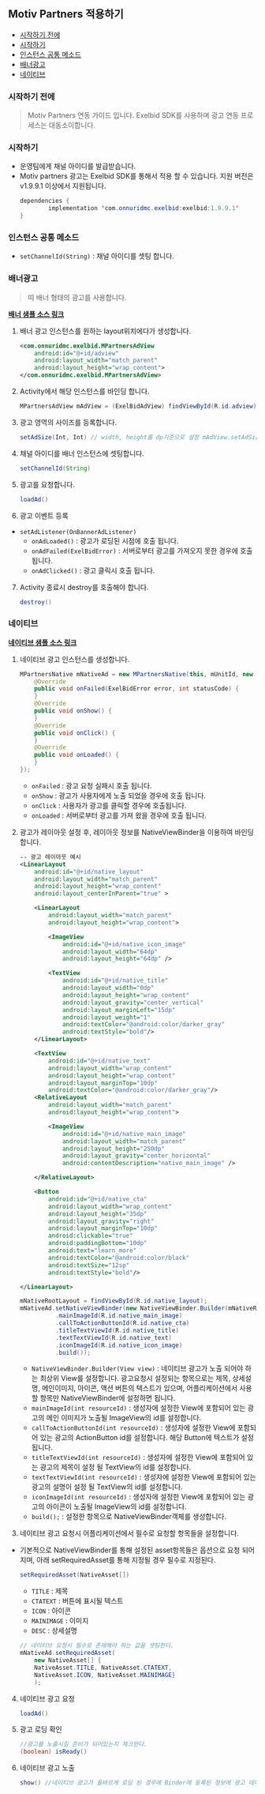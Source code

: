 
## Motiv Partners 적용하기

- [시작하기 전에](#시작하기-전에)
- [시작하기](#시작하기)
- [인스턴스 공통 메소드](#인스턴스-공통-메소드)
- [배너광고](#배너광고)
- [네이티브](#네이티브)


### 시작하기 전에
  > Motiv Partners 연동 가이드 입니다. Exelbid SDK를 사용하며 광고 연동 프로세스는 대동소이합니다.


### 시작하기

  - 운영팀에게 채널 아이디를 발급받습니다.
  - Motiv partners 광고는 Exelbid SDK를 통해서 적용 할 수 있습니다.
  지원 버전은 v1.9.9.1 이상에서 지원됩니다.
    ```java
    dependencies {
            implementation 'com.onnuridmc.exelbid:exelbid:1.9.9.1'
    }
    ```
          
### 인스턴스 공통 메소드

* ``setChannelId(String)`` : 채널 아이디를 셋팅 합니다.

### 배너광고

>띠 배너 형태의 광고를 사용합니다.

[<b>배너 샘플 소스 링크</b>](https://github.com/onnuridmc/ExelBid-Android-SDK/blob/master/exelbid-sample/src/main/java/com/onnuridmc/sample/activity/SampleMotivPartnersBannerView.java)

1.  배너 광고 인스턴스를 원하는 layout위치에다가 생성합니다.
    ```xml
    <com.onnuridmc.exelbid.MPartnersAdView
        android:id="@+id/adview"
        android:layout_width="match_parent"
        android:layout_height="wrap_content">
    </com.onnuridmc.exelbid.MPartnersAdView>
    ```

2. Activity에서 해당 인스턴스를 바인딩 합니다.
    ```java
    MPartnersAdView mAdView = (ExelBidAdView) findViewById(R.id.adview);
    ```
3. 광고 영역의 사이즈를 등록합니다.
    ```java
    setAdSize(Int, Int) // width, height를 dp기준으로 설정 mAdView.setAdSize(320, 50)
    ```

4. 채널 아이디를 배너 인스턴스에 셋팅합니다.
    ```java
    setChannelId(String)
    ```

5. 광고를 요청합니다.
    ```java
    loadAd()
    ```

6. 광고 이벤트 등록
  * ``setAdListener(OnBannerAdListener)``
    - ``onAdLoaded()`` : 광고가 로딩된 시점에 호출 됩니다.
    - ``onAdFailed(ExelBidError)`` : 서버로부터 광고를 가져오지 못한 경우에 호출 됩니다.
    - ``onAdClicked()`` : 광고 클릭시 호출 됩니다.

7. Activity 종료시 destroy를 호출해야 합니다.
    ```java
    destroy()
    ```

### 네이티브
[<b>네이티브 샘플 소스 링크</b>](https://github.com/onnuridmc/ExelBid-Android-SDK/blob/master/exelbid-sample/src/main/java/com/onnuridmc/sample/activity/SampleMotivPartnersNative.java)
1. 네이티브 광고 인스턴스를 생성합니다.
    ```java
    MPartnersNative mNativeAd = new MPartnersNative(this, mUnitId, new OnAdNativeListener() {
        @Override
        public void onFailed(ExelBidError error, int statusCode) {
        }
        @Override
        public void onShow() {
        }
        @Override
        public void onClick() {
        }
        @Override
        public void onLoaded() {
        }
    });
    ```
    -	``onFailed`` : 광고 요청 실패시 호출 됩니다.
    -	``onShow`` : 광고가 사용자에게 노출 되었을 경우에 호출 됩니다.
    -	``onClick`` : 사용자가 광고를 클릭할 경우에 호출됩니다.
    -	``onLoaded`` :  서버로부터 광고를 가져 왔을 경우에 호출 됩니다.

2. 광고가 레이아웃 설정 후, 레이아웃 정보를 NativeViewBinder을 이용하여 바인딩 합니다.
    ```xml
    -- 광고 레이아웃 예시
    <LinearLayout
        android:id="@+id/native_layout"
        android:layout_width="match_parent"
        android:layout_height="wrap_content"
        android:layout_centerInParent="true" >

        <LinearLayout
            android:layout_width="match_parent"
            android:layout_height="wrap_content">

            <ImageView
                android:id="@+id/native_icon_image"
                android:layout_width="64dp"
                android:layout_height="64dp" />

            <TextView
                android:id="@+id/native_title"
                android:layout_width="0dp"
                android:layout_height="wrap_content"
                android:layout_gravity="center_vertical"
                android:layout_marginLeft="15dp"
                android:layout_weight="1"
                android:textColor="@android:color/darker_gray"
                android:textStyle="bold"/>
        </LinearLayout>

        <TextView
            android:id="@+id/native_text"
            android:layout_width="wrap_content"
            android:layout_height="wrap_content"
            android:layout_marginTop="10dp"
            android:textColor="@android:color/darker_gray"/>
        <RelativeLayout
            android:layout_width="match_parent"
            android:layout_height="wrap_content">

            <ImageView
                android:id="@+id/native_main_image"
                android:layout_width="match_parent"
                android:layout_height="250dp"
                android:layout_gravity="center_horizontal"
                android:contentDescription="native_main_image" />

        </RelativeLayout>

        <Button
            android:id="@+id/native_cta"
            android:layout_width="wrap_content"
            android:layout_height="35dp"
            android:layout_gravity="right"
            android:layout_marginTop="10dp"
            android:clickable="true"
            android:paddingBottom="10dp"
            android:text="learn_more"
            android:textColor="@android:color/black"
            android:textSize="12sp"
            android:textStyle="bold"/>

    </LinearLayout>
    ```
    ```java
    mNativeRootLayout = findViewById(R.id.native_layout);
    mNativeAd.setNativeViewBinder(new NativeViewBinder.Builder(mNativeRootLayout)
              .mainImageId(R.id.native_main_image)
              .callToActionButtonId(R.id.native_cta)
              .titleTextViewId(R.id.native_title)
              .textTextViewId(R.id.native_text)
              .iconImageId(R.id.native_icon_image)
              .build());
    ```

	- ``NativeViewBinder.Builder(View view)`` : 네이티브 광고가 노출 되어야 하는 최상위 View를 설정합니다.
		광고요청시 설정되는 항목으로는 제목, 상세설명, 메인이미지, 아이콘, 액션 버튼의 텍스트가 있으며,
        어플리케이션에서 사용할 항목만 NativeViewBinder에 설정하면 됩니다.
	- ``mainImageId(int resourceId)`` : 생성자에 설정한 View에 포함되어 있는 광고의 메인 이미지가 노출될 ImageView의 id를 설정합니다.
	- ``callToActionButtonId(int resourceId)`` : 생성자에 설정한 View에 포함되어 있는 광고의 ActionButton id를 설정합니다. 해당 Button에 텍스트가 설정 됩니다.
	- ``titleTextViewId(int resourceId)`` : 생성자에 설정한 View에 포함되어 있는 광고의 제목이 설정 될 TextView의 id를 설정합니다.
	- ``textTextViewId(int resourceId)`` : 생성자에 설정한 View에 포함되어 있는 광고의 설명이 설정 될 TextView의 id를 설정합니다.
	- ``iconImageId(int resourceId)`` : 생성자에 설정한 View에 포함되어 있는 광고의 아이콘이 노출될 ImageView의 id를 설정합니다.
	- ``build();`` : 설정한 항목으로 NativeViewBinder객체를 생성합니다.

3. 네이티브 광고 요청시 어플리케이션에서 필수로 요청할 항목들을 설정합니다.

  - 기본적으로 NativeViewBinder를 통해 설정된 asset항목들은 옵션으로 요청 되어 지며, 아래 setRequiredAsset를 통해 지정될 경우 필수로 지정된다.
    ```java
    setRequiredAsset(NativeAsset[])
    ```
	- ``TITLE`` : 제목
	- ``CTATEXT`` : 버튼에 표시될 텍스트
	- ``ICON`` : 아이콘
	- ``MAINIMAGE`` : 이미지
	- ``DESC`` : 상세설명

    ```java
    // 네이티브 요청시 필수로 존재해야 하는 값을 셋팅한다. 
    mNativeAd.setRequiredAsset(
        new NativeAsset[] {
        NativeAsset.TITLE, NativeAsset.CTATEXT, 
        NativeAsset.ICON, NativeAsset.MAINIMAGE}
        );
    ```        

4. 네이티브 광고 요청
    ```java
    loadAd()
    ```

5. 광고 로딩 확인
	```java
    //광고를 노출시킬 준비가 되어있는지 체크한다.
	(boolean) isReady() 

9. 네이티브 광고 노출
    ```java
    show() //네이티브 광고가 올바르게 로딩 된 경우에 Binder에 등록된 정보에 광고 데이터를 바인딩 합니다.
    ```
